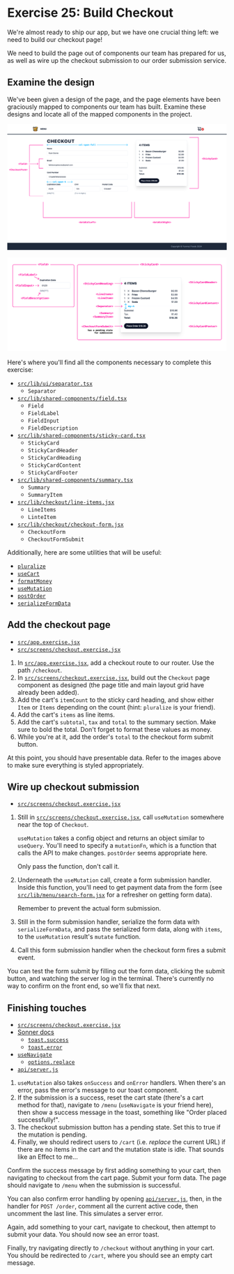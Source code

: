 # Exercise 25: Build Checkout

We're almost ready to ship our app, but we have one crucial thing left: we need to build our checkout page!

We need to build the page out of components our team has prepared for us, as well as wire up the checkout submission to our order submission service.

## Examine the design

We've been given a design of the page, and the page elements have been graciously mapped to components our team has built. Examine these designs and locate all of the mapped components in the project.

![Checkout Page Overview](./public/images/INS-page-overview.png)

![Component Detail View](./public/images/INS-component-detail.png)

Here's where you'll find all the components necessary to complete this exercise:

- [`src/lib/ui/separator.tsx`](./src/lib/ui/separator.tsx)
  - `Separator`
- [`src/lib/shared-components/field.tsx`](./src/lib/shared-components/field.tsx)
  - `Field`
  - `FieldLabel`
  - `FieldInput`
  - `FieldDescription`
- [`src/lib/shared-components/sticky-card.tsx`](./src/lib/shared-components/sticky-card.tsx)
  - `StickyCard`
  - `StickyCardHeader`
  - `StickyCardHeading`
  - `StickyCardContent`
  - `StickyCardFooter`
- [`src/lib/shared-components/summary.tsx`](./src/lib/shared-components/summary.tsx)
  - `Summary`
  - `SummaryItem`
- [`src/lib/checkout/line-items.jsx`](./src/lib/checkout/line-items.jsx)
  - `LineItems`
  - `LinteItem`
- [`src/lib/checkout/checkout-form.jsx`](./src/lib/checkout/checkout-form.jsx)
  - `CheckoutForm`
  - `CheckoutFormSubmit`

Additionally, here are some utilities that will be useful:

- [`pluralize`](./src/lib/pluralize.ts)
- [`useCart`](./src/lib/cart-context/use-cart.js)
- [`formatMoney`](./src/lib/format-money.ts)
- [`useMutation`](./src/lib/use-mutation.ts)
- [`postOrder`](./src/lib/checkout/post-order.ts)
- [`serializeFormData`](./src/lib/serialize-form-data.ts)

## Add the checkout page

- [`src/app.exercise.jsx`](./src/app.exercise.jsx)
- [`src/screens/checkout.exercise.jsx`](./src/screens/checkout.exercise.jsx)

1. In [`src/app.exercise.jsx`](./src/app.exercise.jsx), add a checkout route to our router. Use the path `/checkout`.
2. In [`src/screens/checkout.exercise.jsx`](./src/screens/checkout.exercise.jsx), build out the `Checkout` page component as designed (the page title and main layout grid have already been added).
3. Add the cart's `itemCount` to the sticky card heading, and show either `Item` or `Items` depending on the count (hint: `pluralize` is your friend).
4. Add the cart's `items` as line items.
5. Add the cart's `subtotal`, `tax` and `total` to the summary section. Make sure to bold the total. Don't forget to format these values as money.
6. While you're at it, add the order's `total` to the checkout form submit button.

At this point, you should have presentable data. Refer to the images above to make sure everything is styled appropriately.

## Wire up checkout submission

- [`src/screens/checkout.exercise.jsx`](./src/screens/checkout.exercise.jsx)

1. Still in [`src/screens/checkout.exercise.jsx`](./src/screens/checkout.exercise.jsx), call `useMutation` somewhere near the top of `Checkout`.
   
   `useMutation` takes a config object and returns an object similar to `useQuery`. You'll need to specify a `mutationFn`, which is a function that calls the API to make changes. `postOrder` seems appropriate here.
   
   Only pass the function, don't call it.

2. Underneath the `useMutation` call, create a form submission handler. Inside this function, you'll need to get payment data from the form (see [`src/lib/menu/search-form.jsx`](./src/lib/menu/search-form.jsx) for a refresher on getting form data).
   
   Remember to prevent the actual form submission.

3. Still in the form submission handler, serialize the form data with `serializeFormData`, and pass the serialized form data, along with `items`, to the `useMutation` result's `mutate` function.
4. Call this form submission handler when the checkout form fires a submit event.

You can test the form submit by filling out the form data, clicking the submit button, and watching the server log in the terminal. There's currently no way to confirm on the front end, so we'll fix that next.

## Finishing touches

- [`src/screens/checkout.exercise.jsx`](./src/screens/checkout.exercise.jsx)
- [Sonner docs](https://sonner.emilkowal.ski/)
  - [`toast.success`](https://sonner.emilkowal.ski/toast#success)
  - [`toast.error`](https://sonner.emilkowal.ski/toast#error)
- [`useNavigate`](https://reactrouter.com/en/main/hooks/use-navigate#usenavigate)
  - [`options.replace`](https://reactrouter.com/en/main/hooks/use-navigate#optionsreplace)
- [`api/server.js`](./api/server.js)

1. `useMutation` also takes `onSuccess` and `onError` handlers. When there's an error, pass the error's message to our toast component.
2. If the submission is a success, reset the cart state (there's a cart method for that), navigate to `/menu` (`useNavigate` is your friend here), then show a success message in the toast, something like "Order placed successfully!".
3. The checkout submission button has a pending state. Set this to true if the mutation is pending.
4. Finally, we should redirect users to `/cart` (i.e. _replace_ the current URL) if there are no items in the cart and the mutation state is idle. That sounds like an Effect to me...

Confirm the success message by first adding something to your cart, then navigating to checkout from the cart page. Submit your form data. The page should navigate to `/menu` when the submission is successful.

You can also confirm error handling by opening [`api/server.js`](./api/server.js), then, in the handler for `POST /order`, comment all the current active code, then uncomment the last line. This simulates a server error.

Again, add something to your cart, navigate to checkout, then attempt to submit your data. You should now see an error toast.

Finally, try navigating directly to `/checkout` without anything in your cart. You should be redirected to `/cart`, where you should see an empty cart message.
